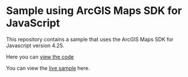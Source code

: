 # Sample using ArcGIS Maps SDK for JavaScript
This repository contains a sample that uses the ArcGIS Maps SDK for Javascript version 4.25.

Here you can [view the code](https://github.com/Anujin-Byambajav/arcgis-js-api-apps/tree/main/mongolia-population)

You can view the [live sample](https://anujin-byambajav.github.io/arcgis-js-api-apps/mongolia-population/index.html) here.
